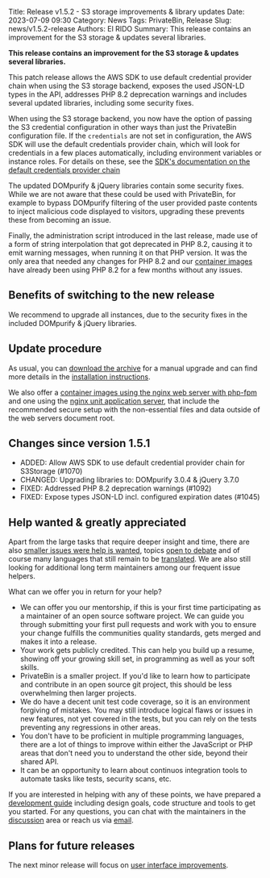 Title: Release v1.5.2 - S3 storage improvements & library updates
Date: 2023-07-09 09:30
Category: News
Tags: PrivateBin, Release
Slug: news/v1.5.2-release
Authors: El RIDO
Summary: This release contains an improvement for the S3 storage & updates several libraries.

**This release contains an improvement for the S3 storage & updates several libraries.**

This patch release allows the AWS SDK to use default credential provider chain when using the S3 storage backend, exposes the used JSON-LD types in the API, addresses PHP 8.2 deprecation warnings and includes several updated libraries, including some security fixes.

When using the S3 storage backend, you now have the option of passing the S3 credential configuration in other ways than just the PrivateBin configuration file. If the `credentials` are not set in configuration, the AWS SDK will use the default credentials provider chain, which will look for credentials in a few places automatically, including environment variables or instance roles. For details on these, see the [SDK's documentation on the default credentials provider chain](https://docs.aws.amazon.com/sdk-for-php/v3/developer-guide/guide_credentials.html#default-credential-chain)

The updated DOMpurify & jQuery libraries contain some security fixes. While we are not aware that these could be used with PrivateBin, for example to bypass DOMpurify filtering of the user provided paste contents to inject malicious code displayed to visitors, upgrading these prevents these from becoming an issue.

Finally, the administration script introduced in the last release, made use of a form of string interpolation that got deprecated in PHP 8.2, causing it to emit warning messages, when running it on that PHP version. It was the only area that needed any changes for PHP 8.2 and our [container images](https://hub.docker.com/r/privatebin/nginx-fpm-alpine/) have already been using PHP 8.2 for a few months without any issues.

## Benefits of switching to the new release

We recommend to upgrade all instances, due to the security fixes in the included DOMpurify & jQuery libraries.

## Update procedure

As usual, you can [download the archive](https://github.com/PrivateBin/PrivateBin/releases/latest) for a manual upgrade and can find more details in the [installation instructions](https://github.com/PrivateBin/PrivateBin/blob/master/INSTALL.md#installation).

We also offer a [container images using the nginx web server with php-fpm](https://hub.docker.com/r/privatebin/nginx-fpm-alpine/) and one using the [nginx unit application server](https://hub.docker.com/r/privatebin/unit-alpine/), that include the recommended secure setup with the non-essential files and data outside of the web servers document root.

## Changes since version 1.5.1

* ADDED: Allow AWS SDK to use default credential provider chain for S3Storage (#1070)
* CHANGED: Upgrading libraries to: DOMpurify 3.0.4 & jQuery 3.7.0
* FIXED: Addressed PHP 8.2 deprecation warnings (#1092)
* FIXED: Expose types JSON-LD incl. configured expiration dates (#1045)

## Help wanted & greatly appreciated

Apart from the large tasks that require deeper insight and time, there are also [smaller issues were help is wanted](https://github.com/PrivateBin/PrivateBin/issues?q=is%3Aopen+is%3Aissue+label%3A%22help+wanted%22), topics [open to debate](https://github.com/PrivateBin/PrivateBin/issues?utf8=%E2%9C%93&q=is%3Aopen+is%3Aissue+label%3A%22discuss+me%22+) and of course many languages that still remain to be [translated](https://github.com/PrivateBin/PrivateBin/wiki/Translation). We are also still looking for additional long term maintainers among our frequent issue helpers.

What can we offer you in return for your help?

* We can offer you our mentorship, if this is your first time participating as a maintainer of an open source software project. We can guide you through submitting your first pull requests and work with you to ensure your change fulfills the communities quality standards, gets merged and makes it into a release.
* Your work gets publicly credited. This can help you build up a resume, showing off your growing skill set, in programming as well as your soft skills.
* PrivateBin is a smaller project. If you'd like to learn how to participate and contribute in an open source git project, this should be less overwhelming then larger projects.
* We do have a decent unit test code coverage, so it is an environment forgiving of mistakes. You may still introduce logical flaws or issues in new features, not yet covered in the tests, but you can rely on the tests preventing any regressions in other areas.
* You don't have to be proficient in multiple programming languages, there are a lot of things to improve within either the JavaScript or PHP areas that don't need you to understand the other side, beyond their shared API.
* It can be an opportunity to learn about continuos integration tools to automate tasks like tests, security scans, etc.

If you are interested in helping with any of these points, we have prepared a [development guide](https://github.com/PrivateBin/PrivateBin/wiki/Development) including design goals, code structure and tools to get you started. For any questions, you can chat with the maintainers in the [discussion](https://github.com/PrivateBin/PrivateBin/discussions) area or reach us via [email](mailto:support@privatebin.org).

## Plans for future releases

The next minor release will focus on [user interface improvements](https://github.com/PrivateBin/PrivateBin/milestone/6).

